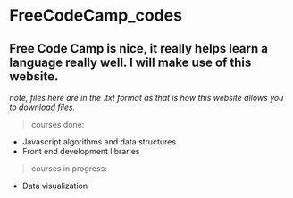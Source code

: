 # FreeCodeCamp_codes
## Free Code Camp is nice, it really helps learn a language really well. I will make use of this website. 

*note, files here are in the .txt format as that is how this website allows you to download files.*

>courses done:
<ul> 
<li>Javascript algorithms and data structures
<li>Front end development libraries
</ul>

>courses in progress:
<ul>
<li> Data visualization
</ul>
